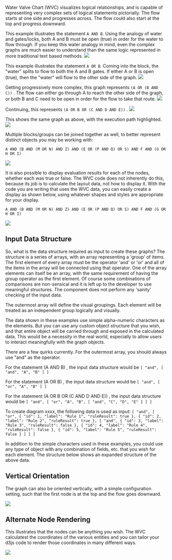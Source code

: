 
Water Valve Chart (WVC) visualizes logical relationships, and is capable of representing very complex sets of logical statements pictorially.  The flow starts at one side and progresses across. The flow could also start at the top and progress downward.



This example illustrates the statement `A AND B`. Using the analogy of water and gates/locks, both A and B must be open (true) in order for the water to flow through. If you keep this water analogy in mind, even the complex graphs are much easier to understand than the same logic represented in more traditional text based methods.
![](./demo-1.svg?raw=true)



This example illustrates the statement `A OR B`. Coming into the block, the "water" splits to flow to both the A and B gates. If either A or B is open (true), then the "water" will flow to the other side of the graph.
![](./demo-2.svg?raw=true)



Getting progressively more complex, this graph represents `(A OR (B AND C))` . The flow can either go through A to reach the other side of the graph, or both B and C need to be open in order for the flow to take that route.
![](./demo-3.svg?raw=true)


Continuing, this represents `(A OR B OR (C AND D AND E))` .
![](./demo-4.svg?raw=true)



This shows the same graph as above, with the execution path highlighted.
![](./demo-5.svg?raw=true)



Multiple blocks/groups can be joined together as well, to better represent distinct objects you may be working with:

`A AND (B AND (M OR N) AND Z) AND (E OR (P AND Q) OR S) AND F AND (G OR H OR I)`

![](./demo-6.svg?raw=true)



It is also possible to display evaluation results for each of the nodes, whether each was true or false. The WVC code does not inherently do this, because its job is to calculate the layout data, not how to display it. With the code you are writing that uses the WVC data, you can easily create a display as shown below, using whatever shapes and styles are appropriate for your display.

`A AND (B AND (M OR N) AND Z) AND (E OR (P AND Q) OR S) AND F AND (G OR H OR I)`

![](./demo-7.svg?raw=true)


## Input Data Structure

So, what is the data structure required as input to create these graphs? The structure is a series of arrays, with an array representing a 'group' of items. The first element of every array must be the operator 'and' or 'or' and all of the items in the array will be connected using that operator. One of the array elements can itself be an array, with the same requirement of having the group operator as the first element. Of course some combinations of comparisons are non-sensical and it is left up to the developer to use meaningful structures. The component does not perform any 'sanity' checking of the input data.

The outermost array will define the visual groupings. Each element will be treated as an independent group logically and visually.

The data shown in these examples use simple alpha-numeric characters as the elements. But you can use any custom object structure that you wish, and that entire object will be carried through and exposed in the calculated data. This would be a necessity in the real world, especially to allow users to interact meaningfully with the graph objects.

There are a few quirks currently. For the outermost array, you should always use "and" as the operator.

For the statement (A AND B) , the input data structure would be
`
[
   "and",
   [
      "and",
      "A",
      "B"
   ]
]
`

For the statement (A OR B) , the input data structure would be
`
[
   "and",
   [
      "or",
      "A",
      "B"
   ]
]
`

For the statement (A OR B OR (C AND D AND E)) , the input data structure would be
`
[
   "and",
   [
      "or",
      "A",
      "B",
      [
         "and",
         "C",
         "D",
         "E"
      ]
   ]
]
`

To create diagram xxxx, the following data is used as input:
`
[
   "and",
   [
      "or",
      {
         "id": 1,
         "label": "Rule 1",
         "ruleResult": true
      },
      {
         "id": 2,
         "label": "Rule 2",
         "ruleResult": true
      },
      [
         "and",
         {
            "id": 3,
            "label": "Rule 3",
            "ruleResult": false
         },
         {
            "id": 4,
            "label": "Rule 4",
            "ruleResult": false
         },
         {
            "id": 5,
            "label": "Rule 5",
            "ruleResult": false
         }
      ]
   ]
]
`

In addition to the simple characters used in these examples, you could use any type of object with any combination of fields, etc. that you wish for each element. The structure below shows an expanded structure of the above data.

## Vertical Orientation

The graph can also be oriented vertically, with a simple configuration setting, such that the first node is at the top and the flow goes downward.

![](./demo-8.svg?raw=true)


## Alternate Node Rendering

This illustrates that the nodes can be anything you wish. The WVC calculatest the coordinates of the various entities and you can tailor your d3js code to render those coordinates in many different ways.

![](./demo-9.svg?raw=true)
